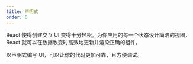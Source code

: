 ```yaml
---
title: 声明式
order: 0
---
```


React 使得创建交互 UI 变得十分轻松。为你应用的每一个状态设计简洁的视图，React 就可以在数据改变时高效地更新并渲染正确的组件。

以声明式编写 UI，可以让你的代码更加可靠，且方便调试。
